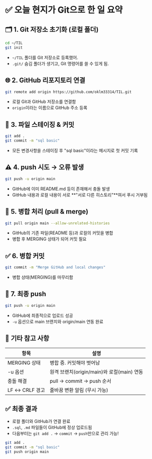 # ✅ 오늘 현지가 Git으로 한 일 요약

## 🗂️ 1. Git 저장소 초기화 (로컬 폴더)

```bash
cd ~/TIL
git init
```

- `~/TIL` 폴더를 Git 저장소로 등록했어.
- `.git/` 숨김 폴더가 생기고, Git 명령어를 쓸 수 있게 됨.

## 🌐 2. GitHub 리포지토리 연결

```bash
git remote add origin https://github.com/oklm33314/TIL.git
```

- 로컬 Git과 GitHub 저장소를 연결함
- `origin`이라는 이름으로 GitHub 주소 등록

## 🧾 3. 파일 스테이징 & 커밋

```bash
git add .
git commit -m "sql basic"
```

- 모든 변경사항을 스테이징 후 "sql basic"이라는 메시지로 첫 커밋 기록

## ⚠️ 4. push 시도 → 오류 발생

```bash
git push -u origin main
```

- GitHub에 이미 README.md 등이 존재해서 충돌 발생
- GitHub 내용과 로컬 내용이 서로 **"서로 다른 히스토리"**여서 푸시 거부됨

## 🔀 5. 병합 처리 (pull & merge)

```bash
git pull origin main --allow-unrelated-histories
```

- GitHub의 기존 파일(README 등)과 로컬의 커밋을 병합
- 병합 후 MERGING 상태가 되어 커밋 필요

## ✅ 6. 병합 커밋

```bash
git commit -m "Merge GitHub and local changes"
```

- 병합 상태(MERGING)를 마무리함

## 🚀 7. 최종 push

```bash
git push -u origin main
```

- GitHub에 최종적으로 업로드 성공
- `-u` 옵션으로 main 브랜치와 origin/main 연동 완료

## 📝 기타 참고 사항

| 항목 | 설명 |
|------|------|
| MERGING 상태 | 병합 중. 커밋해야 벗어남 |
| -u 옵션 | 원격 브랜치(origin/main)와 로컬(main) 연동 |
| 충돌 해결 | pull → commit → push 순서 |
| LF ↔ CRLF 경고 | 줄바꿈 변환 알림 (무시 가능) |

## ✅ 최종 결과

- 로컬 폴더와 GitHub가 연결 완료
- `.sql`, `.md` 파일들이 GitHub에 정상 업로드됨
- 다음부터는 `git add .` → `commit` → `push`만으로 관리 가능!

```bash
git add .
git commit -m "sql basic"
git push origin main
``` 